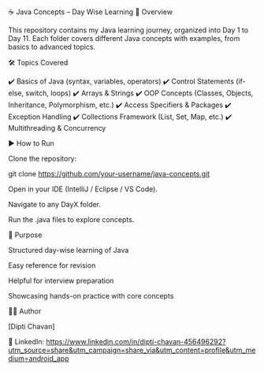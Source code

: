 ☕ Java Concepts – Day Wise Learning
📌 Overview

This repository contains my Java learning journey, organized into Day 1 to Day 11.
Each folder covers different Java concepts with examples, from basics to advanced topics.

🛠️ Topics Covered

✔️ Basics of Java (syntax, variables, operators)
✔️ Control Statements (if-else, switch, loops)
✔️ Arrays & Strings
✔️ OOP Concepts (Classes, Objects, Inheritance, Polymorphism, etc.)
✔️ Access Specifiers & Packages
✔️ Exception Handling
✔️ Collections Framework (List, Set, Map, etc.)
✔️ Multithreading & Concurrency

▶️ How to Run

Clone the repository:

git clone https://github.com/your-username/java-concepts.git


Open in your IDE (IntelliJ / Eclipse / VS Code).

Navigate to any DayX folder.

Run the .java files to explore concepts.

🎯 Purpose

Structured day-wise learning of Java

Easy reference for revision

Helpful for interview preparation

Showcasing hands-on practice with core concepts

👩‍💻 Author

[Dipti Chavan]

🔗 LinkedIn: https://www.linkedin.com/in/dipti-chavan-456496292?utm_source=share&utm_campaign=share_via&utm_content=profile&utm_medium=android_app
